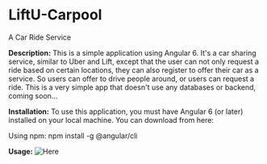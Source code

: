 # LiftU-Carpool
A Car Ride Service 

<strong>Description:</strong>
This is a simple application using Angular 6. It's a car sharing service, similar to Uber and Lift, except that the user can not only request a ride based on certain locations, they can also register to offer their car as a service. So users can offer to drive people around, or users can request a ride. This is a very simple app that doesn't use any databases or backend, coming soon...

<strong>Installation:</strong>
To use this application, you must have Angular 6 (or later) installed on your local machine. You can download from here: 

Using npm: npm install -g @angular/cli

<strong>Usage:</strong>
![Here](https://j.gifs.com/WLwwGn.gif)
